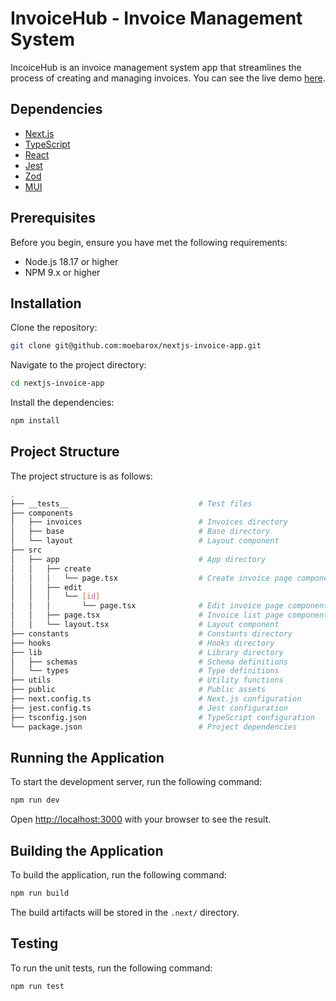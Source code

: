 # InvoiceHub - Invoice Management System

IncoiceHub is an invoice management system app that streamlines the process of creating and managing invoices. You can see the live demo [here](https://nextjs-invoice-management-system-nks5.vercel.app/).

## Dependencies

- [Next.js](https://nextjs.org/)
- [TypeScript](https://www.typescriptlang.org/)
- [React](https://reactjs.org/)
- [Jest](https://jestjs.io/)
- [Zod](https://zod.dev/)
- [MUI](https://mui.com/)

## Prerequisites

Before you begin, ensure you have met the following requirements:

- Node.js 18.17 or higher
- NPM 9.x or higher

## Installation

Clone the repository:

```bash
git clone git@github.com:moebarox/nextjs-invoice-app.git
```

Navigate to the project directory:

```bash
cd nextjs-invoice-app
```

Install the dependencies:

```bash
npm install
```

## Project Structure

The project structure is as follows:

```bash
.
├── __tests__                             # Test files
├── components
│   ├── invoices                          # Invoices directory
│   ├── base                              # Base directory
│   └── layout                            # Layout component
├── src
│   ├── app                               # App directory
│   │   ├── create
│   │   │   └── page.tsx                  # Create invoice page component
│   │   ├── edit
│   │   │   └── [id]
│   │   │       └── page.tsx              # Edit invoice page component
│   │   ├── page.tsx                      # Invoice list page component
│   │   └── layout.tsx                    # Layout component
├── constants                             # Constants directory
├── hooks                                 # Hooks directory
├── lib                                   # Library directory
│   ├── schemas                           # Schema definitions
│   └── types                             # Type definitions
├── utils                                 # Utility functions
├── public                                # Public assets
├── next.config.ts                        # Next.js configuration
├── jest.config.ts                        # Jest configuration
├── tsconfig.json                         # TypeScript configuration
└── package.json                          # Project dependencies
```

## Running the Application

To start the development server, run the following command:

```bash
npm run dev
```

Open [http://localhost:3000](http://localhost:3000) with your browser to see the result.

## Building the Application

To build the application, run the following command:

```bash
npm run build
```

The build artifacts will be stored in the `.next/` directory.

## Testing

To run the unit tests, run the following command:

```bash
npm run test
```
